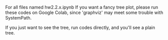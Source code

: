 For all files named hw2.2.x.ipynb
If you want a fancy tree plot, please run these codes on Google Colab, 
since 'graphviz' may meet some trouble with SystemPath.

If you just want to see the tree, run codes directly, and you'll see a plain tree.
